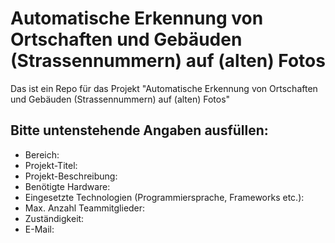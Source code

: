 # Automatische Erkennung von Ortschaften und Gebäuden (Strassennummern) auf (alten) Fotos
Das ist ein Repo für das Projekt "Automatische Erkennung von Ortschaften und Gebäuden (Strassennummern) auf (alten) Fotos"

## Bitte untenstehende Angaben ausfüllen:
- Bereich:
- Projekt-Titel:
- Projekt-Beschreibung:
- Benötigte Hardware:
- Eingesetzte Technologien (Programmiersprache, Frameworks etc.):
- Max. Anzahl Teammitglieder:
- Zuständigkeit:
- E-Mail:

